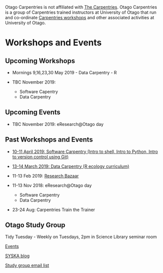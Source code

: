 Otago Carpentries is not affiliated with [The Carpentries](https://carpentries.org). Otago Carpentries is a group of Carpentries trained instructors at University of Otago that run and co-ordinate [Carpentries workshops](https://carpentries.org) and other associated activities at University of Otago. 

# Workshops and Events

## Upcoming Workshops

- Mornings 9,16,23,30 May 2019 - Data Carpentry - R

- TBC November 2019:
    - Software Capentry
    - Data Carpentry



## Upcoming Events

- TBC November 2019: eResearch@Otago day


## Past Workshops and Events

- [10-11 April 2019: Software Carpentry (Intro to shell, Intro to Python, Intro to version control using Git)](https://otagocarpentries.github.io/2019-04-10-otago/)

- [13-14 March 2019: Data Carpentry (R ecology curriculum)](https://otagocarpentries.github.io/2019-03-13-otago/)

- 11-13 Feb 2019: [Research Bazaar](https://resbaz.github.io/resbaz2019/dunedin/)

- 11-13 Nov 2018: eResearch@Otago day
    - Software Carpentry
    - Data Carpentry
    
- 23-24 Aug: Carpentries Train the Trainer


## Otago Study Group

Tidy Tuesday - Weekly on Tuesdays, 2pm in Science Library seminar room

[Events](http://otagostudygroup.github.io/studyGroup/)

[SYSKA blog](https://otagostudygroup.github.io/syskasnippets/)

[Study group email list](https://docs.google.com/forms/d/e/1FAIpQLSewe4HY8jNJfjE0Tz9tPYs4a1iPqL4BpM5mszEO-As_1giEkw/viewform)
